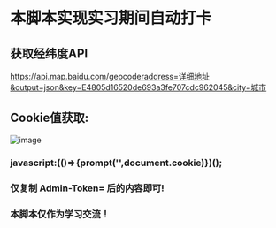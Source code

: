 # 本脚本实现实习期间自动打卡
## 获取经纬度API
https://api.map.baidu.com/geocoderaddress=详细地址&output=json&key=E4805d16520de693a3fe707cdc962045&city=城市
## Cookie值获取:
![image](https://user-images.githubusercontent.com/102405245/201950883-5e819f19-04e0-4cc4-895e-7167b2c31fa4.png)
### javascript:(()=>{prompt('',document.cookie)})();
### 仅复制 Admin-Token= 后的内容即可!
### 本脚本仅作为学习交流！
